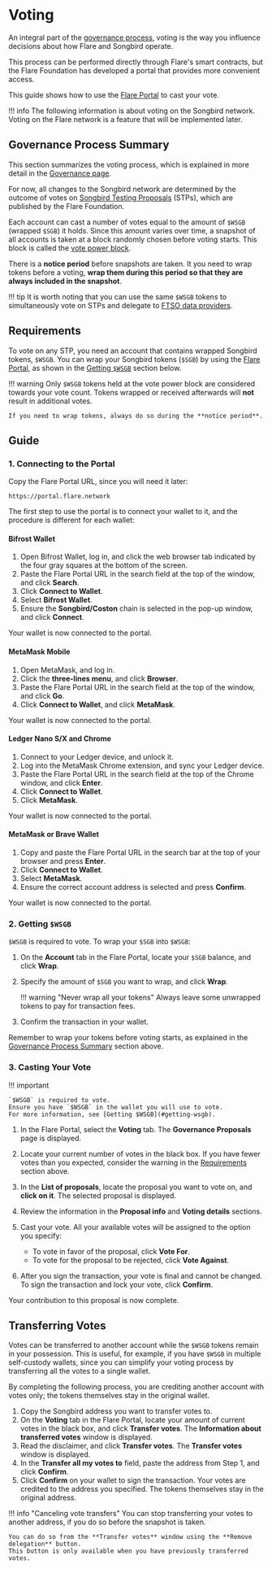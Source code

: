 # Voting

An integral part of the [governance process](../../tech/governance.md), voting is the way you influence decisions about how Flare and Songbird operate.

This process can be performed directly through Flare's smart contracts, but the Flare Foundation has developed a portal that provides more convenient access.

This guide shows how to use the [Flare Portal](https://portal.flare.network) to cast your vote.

!!! info
    The following information is about voting on the Songbird network. Voting on the Flare network is a feature that will be implemented later.

## Governance Process Summary

This section summarizes the voting process, which is explained in more detail in the [Governance page](../../tech/governance.md).

For now, all changes to the Songbird network are determined by the outcome of votes on [Songbird Testing Proposals](../../tech/governance.md#STPs) (STPs), which are published by the Flare Foundation.

Each account can cast a number of votes equal to the amount of `$WSGB` (wrapped `$SGB`) it holds.
Since this amount varies over time, a snapshot of all accounts is taken at a block randomly chosen before voting starts.
This block is called the [vote power block](../../tech/governance.md#the-vote-power-block).

There is a **notice period** before snapshots are taken.
It you need to wrap tokens before a voting, **wrap them during this period so that they are always included in the snapshot**.

!!! tip
    It is worth noting that you can use the same `$WSGB` tokens to simultaneously vote on STPs and delegate to [FTSO data providers](glossary.md#data_provider).

## Requirements

To vote on any STP, you need an account that contains wrapped Songbird tokens, `$WSGB`.
You can wrap your Songbird tokens (`$SGB`) by using the [Flare Portal](https://portal.flare.network), as shown in the [Getting `$WSGB`](#2-getting-wsgb) section below.

!!! warning
    Only `$WSGB` tokens held at the vote power block are considered towards your vote count.
    Tokens wrapped or received afterwards will **not** result in additional votes.

    If you need to wrap tokens, always do so during the **notice period**.

## Guide

### 1. Connecting to the Portal

Copy the Flare Portal URL, since you will need it later:

```text
https://portal.flare.network
```

The first step to use the portal is to connect your wallet to it, and the procedure is different for each wallet:

#### Bifrost Wallet

1. Open Bifrost Wallet, log in, and click the web browser tab indicated by the four gray squares at the bottom of the screen.
2. Paste the Flare Portal URL in the search field at the top of the window, and click **Search**.
3. Click **Connect to Wallet**.
4. Select **Bifrost Wallet**.
5. Ensure the **Songbird/Coston** chain is selected in the pop-up window, and click **Connect**.

Your wallet is now connected to the portal.

#### MetaMask Mobile

1. Open MetaMask, and log in.
2. Click the **three-lines menu**, and click **Browser**.
3. Paste the Flare Portal URL in the search field at the top of the window, and click **Go**.
4. Click **Connect to Wallet**, and click **MetaMask**.

Your wallet is now connected to the portal.

#### Ledger Nano S/X and Chrome

1. Connect to your Ledger device, and unlock it.
2. Log into the MetaMask Chrome extension, and sync your Ledger device.
3. Paste the Flare Portal URL in the search field at the top of the Chrome window, and click **Enter**.
4. Click **Connect to Wallet**.
5. Click **MetaMask**.

Your wallet is now connected to the portal.

#### MetaMask or Brave Wallet

1. Copy and paste the Flare Portal URL in the search bar at the top of your browser and press **Enter**.
2. Click **Connect to Wallet**.
3. Select **MetaMask**.
4. Ensure the correct account address is selected and press **Confirm**.

Your wallet is now connected to the portal.

### 2. Getting `$WSGB`

`$WSGB` is required to vote.
To wrap your `$SGB` into `$WSGB`:

1. On the **Account** tab in the Flare Portal, locate your `$SGB` balance, and click **Wrap**.
2. Specify the amount of `$SGB` you want to wrap, and click **Wrap**.

    !!! warning "Never wrap all your tokens"
        Always leave some unwrapped tokens to pay for transaction fees.

3. Confirm the transaction in your wallet.

Remember to wrap your tokens before voting starts, as explained in the [Governance Process Summary](#governance-process-summary) section above.

### 3. Casting Your Vote

!!! important

    `$WSGB` is required to vote.
    Ensure you have `$WSGB` in the wallet you will use to vote.
    For more information, see [Getting $WSGB](#getting-wsgb).

1. In the Flare Portal, select the **Voting** tab.
   The **Governance Proposals** page is displayed.
2. Locate your current number of votes in the black box.
   If you have fewer votes than you expected, consider the warning in the [Requirements](#requirements) section above.
3. In the **List of proposals**, locate the proposal you want to vote on, and **click on it**.
   The selected proposal is displayed.
4. Review the information in the **Proposal info** and **Voting details** sections.
5. Cast your vote.
   All your available votes will be assigned to the option you specify:

      * To vote in favor of the proposal, click **Vote For**.
      * To vote for the proposal to be rejected, click **Vote Against**.

6. After you sign the transaction, your vote is final and cannot be changed.
   To sign the transaction and lock your vote, click **Confirm**.

Your contribution to this proposal is now complete.

## Transferring Votes

Votes can be transferred to another account while the `$WSGB` tokens remain in your possession.
This is useful, for example, if you have `$WSGB` in multiple self-custody wallets, since you can simplify your voting process by transferring all the votes to a single wallet.

By completing the following process, you are crediting another account with votes only;
the tokens themselves stay in the original wallet.

1. Copy the Songbird address you want to transfer votes to.
2. On the **Voting** tab in the Flare Portal, locate your amount of current votes in the black box, and click **Transfer votes**.
   The **Information about transferred votes** window is displayed.
3. Read the disclaimer, and click **Transfer votes**.
   The **Transfer votes** window is displayed.
4. In the **Transfer all my votes to** field, paste the address from Step 1, and click **Confirm**.
5. Click **Confirm** on your wallet to sign the transaction.
   Your votes are credited to the address you specified.
   The tokens themselves stay in the original address.

!!! info "Canceling vote transfers"
    You can stop transferring your votes to another address, if you do so before the snapshot is taken.

    You can do so from the **Transfer votes** window using the **Remove delegation** button.
    This button is only available when you have previously transferred votes.
